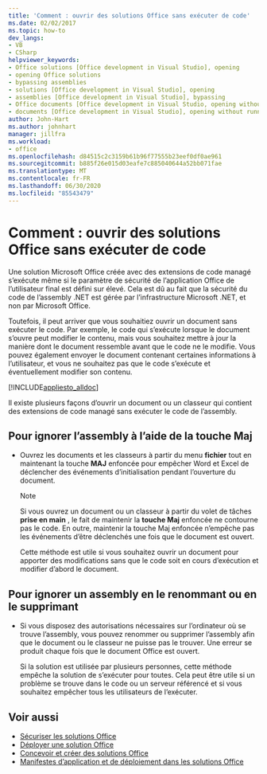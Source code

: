 ```yaml
---
title: 'Comment : ouvrir des solutions Office sans exécuter de code'
ms.date: 02/02/2017
ms.topic: how-to
dev_langs:
- VB
- CSharp
helpviewer_keywords:
- Office solutions [Office development in Visual Studio], opening
- opening Office solutions
- bypassing assemblies
- solutions [Office development in Visual Studio], opening
- assemblies [Office development in Visual Studio], bypassing
- Office documents [Office development in Visual Studio, opening without running code
- documents [Office development in Visual Studio], opening without running code
author: John-Hart
ms.author: johnhart
manager: jillfra
ms.workload:
- office
ms.openlocfilehash: d84515c2c3159b61b96f77555b23eef0df0ae961
ms.sourcegitcommit: b885f26e015d03eafe7c885040644a52bb071fae
ms.translationtype: MT
ms.contentlocale: fr-FR
ms.lasthandoff: 06/30/2020
ms.locfileid: "85543479"
---
```

# <a name="how-to-open-office-solutions-without-running-code"></a>Comment : ouvrir des solutions Office sans exécuter de code
  Une solution Microsoft Office créée avec des extensions de code managé s’exécute même si le paramètre de sécurité de l’application Office de l’utilisateur final est défini sur élevé. Cela est dû au fait que la sécurité du code de l’assembly .NET est gérée par l’infrastructure Microsoft .NET, et non par Microsoft Office.

 Toutefois, il peut arriver que vous souhaitiez ouvrir un document sans exécuter le code. Par exemple, le code qui s’exécute lorsque le document s’ouvre peut modifier le contenu, mais vous souhaitez mettre à jour la manière dont le document ressemble avant que le code ne le modifie. Vous pouvez également envoyer le document contenant certaines informations à l’utilisateur, et vous ne souhaitez pas que le code s’exécute et éventuellement modifier son contenu.

 [!INCLUDE[appliesto_alldoc](../vsto/includes/appliesto-alldoc-md.md)]

 Il existe plusieurs façons d’ouvrir un document ou un classeur qui contient des extensions de code managé sans exécuter le code de l’assembly.

## <a name="to-bypass-the-assembly-by-using-the-shift-key"></a>Pour ignorer l’assembly à l’aide de la touche Maj

- Ouvrez les documents et les classeurs à partir du menu **fichier** tout en maintenant la touche **MAJ** enfoncée pour empêcher Word et Excel de déclencher des événements d’initialisation pendant l’ouverture du document.

    > [!NOTE]
    > Si vous ouvrez un document ou un classeur à partir du volet de tâches **prise en main** , le fait de maintenir la **touche Maj** enfoncée ne contourne pas le code. En outre, maintenir la touche Maj enfoncée n’empêche pas les événements d’être déclenchés une fois que le document est ouvert.

     Cette méthode est utile si vous souhaitez ouvrir un document pour apporter des modifications sans que le code soit en cours d’exécution et modifier d’abord le document.

## <a name="to-bypass-an-assembly-by-renaming-or-removing-it"></a>Pour ignorer un assembly en le renommant ou en le supprimant

- Si vous disposez des autorisations nécessaires sur l’ordinateur où se trouve l’assembly, vous pouvez renommer ou supprimer l’assembly afin que le document ou le classeur ne puisse pas le trouver. Une erreur se produit chaque fois que le document Office est ouvert.

     Si la solution est utilisée par plusieurs personnes, cette méthode empêche la solution de s’exécuter pour toutes. Cela peut être utile si un problème se trouve dans le code ou un serveur référencé et si vous souhaitez empêcher tous les utilisateurs de l’exécuter.

## <a name="see-also"></a>Voir aussi
- [Sécuriser les solutions Office](../vsto/securing-office-solutions.md)
- [Déployer une solution Office](../vsto/deploying-an-office-solution.md)
- [Concevoir et créer des solutions Office](../vsto/designing-and-creating-office-solutions.md)
- [Manifestes d’application et de déploiement dans les solutions Office](../vsto/application-and-deployment-manifests-in-office-solutions.md)
